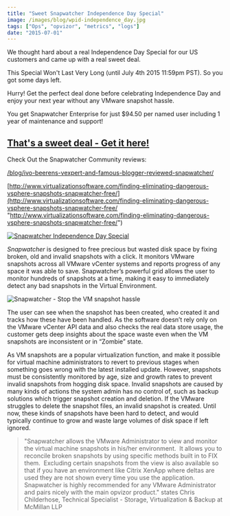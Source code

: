```yaml
---
title: "Sweet Snapwatcher Independence Day Special"
image: /images/blog/wpid-independence_day.jpg
tags: ["Ops", "opvizor", "metrics", "logs"]
date: "2015-07-01"
---
```


We thought hard about a real Independence Day Special for our US customers and came up with a real sweet deal.

This Special Won't Last Very Long (until July 4th 2015 11:59pm PST). So you got some days left. 

Hurry! Get the perfect deal done before celebrating Independence Day and enjoy your next year without any VMware snapshot hassle.

You get Snapwatcher Enterprise for just $94.50 per named user including 1 year of maintenance and support!

## [That's a sweet deal - Get it here!](http://try.opvizor.com/independenceday/ "That's a sweet deal!")

Check Out the Snapwatcher Community reviews:

[/blog/ivo-beerens-vexpert-and-famous-blogger-reviewed-snapwatcher/](/blog/ivo-beerens-vexpert-and-famous-blogger-reviewed-snapwatcher/ "https://www.opvizor.com/blog/ivo-beerens-vexpert-and-famous-blogger-reviewed-snapwatcher/")

[http://www.virtualizationsoftware.com/finding-eliminating-dangerous-vsphere-snapshots-snapwatcher-free/](http://www.virtualizationsoftware.com/finding-eliminating-dangerous-vsphere-snapshots-snapwatcher-free/ "http://www.virtualizationsoftware.com/finding-eliminating-dangerous-vsphere-snapshots-snapwatcher-free/")

[![Snapwatcher Independence Day Special](/images/blog/wpid-independence_day.jpg)](http://try.opvizor.com/independenceday/)

_Snapwatcher_ is designed to free precious but wasted disk space by fixing broken, old and invalid snapshots with a click. It monitors VMware snapshots across all VMware vCenter systems and reports progress of any space it was able to save. Snapwatcher’s powerful grid allows the user to monitor hundreds of snapshots at a time, making it easy to immediately detect any bad snapshots in the Virtual Environment.

![Snapwatcher - Stop the VM snapshot hassle](/images/blog/wpid-snapwatcher2.png)

The user can see when the snapshot has been created, who created it and tracks how these have been handled. As the software doesn’t rely only on the VMware vCenter API data and also checks the real data store usage, the customer gets deep insights about the space waste even when the VM snapshots are inconsistent or in “Zombie” state.

As VM snapshots are a popular virtualization function, and make it possible for virtual machine administrators to revert to previous stages when something goes wrong with the latest installed update. However, snapshots must be consistently monitored by age, size and growth rates to prevent invalid snapshots from hogging disk space. Invalid snapshots are caused by many kinds of actions the system admin has no control of, such as backup solutions which trigger snapshot creation and deletion. If the VMware struggles to delete the snapshot files, an invalid snapshot is created. Until now, these kinds of snapshots have been hard to detect, and would typically continue to grow and waste large volumes of disk space if left ignored.

> "Snapwatcher allows the VMware Administrator to view and monitor the virtual machine snapshots in his/her environment.  It allows you to reconcile broken snapshots by using specific methods built in to FIX them.  Excluding certain snapshots from the view is also available so that if you have an environment like Citrix XenApp where deltas are used they are not shown every time you use the application.  Snapwatcher is highly recommended for any VMware Administrator and pairs nicely with the main opvizor product." states Chris Childerhose, Technical Specialist - Storage, Virtualization & Backup at McMillan LLP
